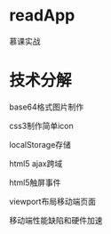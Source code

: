# readApp
慕课实战

# 技术分解
base64格式图片制作

css3制作简单icon

localStorage存储

html5 ajax跨域

html5触屏事件

viewport布局移动端页面

移动端性能缺陷和硬件加速
